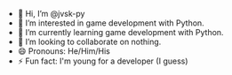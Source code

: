 - 👋 Hi, I’m @jvsk-py
- 👀 I’m interested in game development with Python.
- 🌱 I’m currently learning game development with Python.
- 💞️ I’m looking to collaborate on nothing.
- 😄 Pronouns: He/Him/His
- ⚡ Fun fact: I'm young for a developer (I guess)

<!---
jvsk-py/jvsk-py is a ✨ special ✨ repository because its `README.md` (this file) appears on your GitHub profile.
You can click the Preview link to take a look at your changes.
--->
